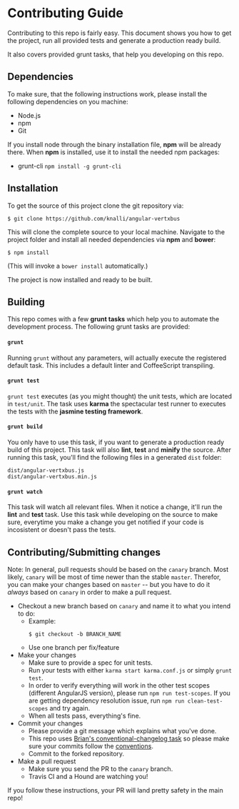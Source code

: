 # Contributing Guide

Contributing to this repo is fairly easy. This document shows you how to
get the project, run all provided tests and generate a production ready build.

It also covers provided grunt tasks, that help you developing on this repo.

## Dependencies

To make sure, that the following instructions work, please install the following dependencies
on you machine:

- Node.js
- npm
- Git

If you install node through the binary installation file, **npm** will be already there.
When **npm** is installed, use it to install the needed npm packages:

- grunt-cli <code>npm install -g grunt-cli</code>

## Installation

To get the source of this project clone the git repository via:

````
$ git clone https://github.com/knalli/angular-vertxbus
````

This will clone the complete source to your local machine. Navigate to the project folder
and install all needed dependencies via **npm** and **bower**:

````
$ npm install
````

(This will invoke a `bower install` automatically.)

The project is now installed and ready to be built.

## Building

This repo comes with a few **grunt tasks** which help you to automate
the development process. The following grunt tasks are provided:

#### <code>grunt</code>

Running <code>grunt</code> without any parameters, will actually execute the registered
default task. This includes a default linter and CoffeeScript transpiling.

#### <code>grunt test</code>

<code>grunt test</code> executes (as you might thought) the unit tests, which are located
in <code>test/unit</code>. The task uses **karma** the spectacular test runner to executes
the tests with the **jasmine testing framework**.

#### <code>grunt build</code>

You only have to use this task, if you want to generate a production ready build of
this project. This task will also **lint**, **test** and **minify** the
source. After running this task, you'll find the following files in a generated
<code>dist</code> folder:

````
dist/angular-vertxbus.js
dist/angular-vertxbus.min.js
````

#### <code>grunt watch</code>

This task will watch all relevant files. When it notice a change, it'll run the
**lint** and **test** task. Use this task while developing on the source
to make sure, everytime you make a change you get notified if your code is incosistent
or doesn't pass the tests.

## Contributing/Submitting changes

Note: In general, pull requests should be based on the `canary` branch. Most likely, `canary` will be most of time newer than the stable `master`. Therefor, you can make your changes based on `master` -- but you have to do it *always* based on `canary` in order to make a pull request.

- Checkout a new branch based on <code>canary</code> and name it to what you intend to do:
  - Example:
    ````
    $ git checkout -b BRANCH_NAME
    ````
  - Use one branch per fix/feature
- Make your changes
  - Make sure to provide a spec for unit tests.
  - Run your tests with either <code>karma start karma.conf.js</code> or simply <code>grunt test</code>.
  - In order to verify everything will work in the other test scopes (different AngularJS version), please run `npm run test-scopes`. If you are getting dependency resolution issue, run `npm run clean-test-scopes` and try again.
  - When all tests pass, everything's fine.
- Commit your changes
  - Please provide a git message which explains what you've done.
  - This repo uses [Brian's conventional-changelog task](https://github.com/btford/grunt-conventional-changelog) so please make sure your commits follow the [conventions](https://docs.google.com/document/d/1QrDFcIiPjSLDn3EL15IJygNPiHORgU1_OOAqWjiDU5Y/edit).
  - Commit to the forked repository.
- Make a pull request
  - Make sure you send the PR to the <code>canary</code> branch.
  - Travis CI and a Hound are watching you!

If you follow these instructions, your PR will land pretty safety in the main repo!
